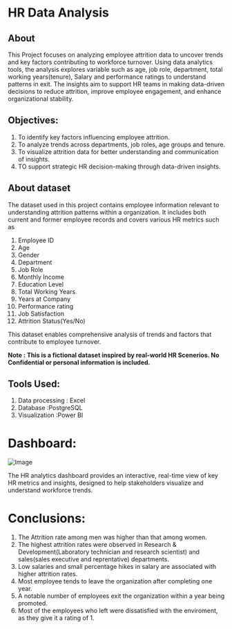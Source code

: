 # HR Data Analysis
## About
This Project focuses on analyzing employee attrition data to uncover trends and key factors contributing to workforce turnover. Using data analytics tools, the analysis explores variable such as age, job role, department, total working years(tenure), Salary
and performance ratings to understand patterns in exit. The insights aim to support HR  teams in making data-driven decisions to reduce attrition, improve employee engagement, and enhance organizational stability.
## Objectives:
1. To identify key factors influencing employee attrition.
2. To analyze trends across departments, job roles, age groups and tenure.
3. To visualize attrition data for better understanding and communication of insights.
4. TO support strategic HR decision-making through data-driven insights.
## About dataset
The dataset used in this project contains employee information relevant to understanding attrition patterns within a organization. It includes both current and former employee records and covers various HR metrics such as
1. Employee ID
2. Age
3. Gender
4. Department
5. Job Role
6. Monthly Income
7. Education Level
8. Total Working Years
9. Years at Company
10. Performance rating
11. Job Satisfaction
12. Attrition Status(Yes/No)
    
This dataset enables comprehensive analysis of trends and factors that contribute to employee turnover.

**Note : This is a fictional dataset inspired by real-world HR Scenerios. No Confidential or personal information is included.**
## Tools Used:
 1. Data processing     : Excel
 2. Database            :PostgreSQL
 3. Visualization        :Power BI
# Dashboard: 
![Image](https://github.com/user-attachments/assets/69a7ce4b-97ec-45cd-9f53-0f4a07270fb5)

The HR analytics dashboard provides an interactive, real-time view of key HR metrics and insights, designed to help stakeholders visualize and understand workforce trends.

# Conclusions:
1. The Attrition rate among men was higher than that among women.
2. The highest attrition rates were observed in Research & Development(Laboratory technician and research scientist) and sales(sales executive and reprentative) departments.
3. Low salaries and small percentage hikes in salary are associated with higher attrition rates.
4. Most employee tends to leave the organization after completing one year.
5. A notable number of employees exit the organization within a year being promoted.
6. Most of the employees who left were dissatisfied with the enviroment, as they give it a rating of 1.









